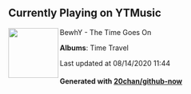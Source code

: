 ## Currently Playing on YTMusic

[<img align="left" width="100" src="https://lh3.googleusercontent.com/0fwxWy4PhaIpGje7n3umflSZx3pk2inzix-RKOPix4SV9v37FEfaCx8Je0gQs1FqyJZI5K8Sg0pxKyA">](https://music.youtube.com/channel/UCuUKf4-6frCQLaLsDIqRDnQ)

BewhY - The Time Goes On

**Albums**: Time Travel

Last updated at 08/14/2020 11:44

#### Generated with [20chan/github-now](https://github.com/20chan/github-now)


<!--
**20chan/20chan** is a ✨ _special_ ✨ repository because its `README.md` (this file) appears on your GitHub profile.

Here are some ideas to get you started:

- 🔭 I’m currently working on ...
- 🌱 I’m currently learning ...
- 👯 I’m looking to collaborate on ...
- 🤔 I’m looking for help with ...
- 💬 Ask me about ...
- 📫 How to reach me: ...
- 😄 Pronouns: ...
- ⚡ Fun fact: ...
-->
